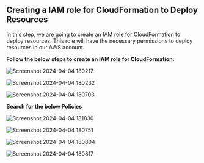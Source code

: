 ## Creating a IAM role for CloudFormation to Deploy Resources

In this step, we are going to create an IAM role for CloudFormation to deploy resources. This role will have the necessary permissions to deploy resources in our AWS account.<br>

**Follow the below steps to create an IAM role for CloudFormation:**

![Screenshot 2024-04-04 180217](https://github.com/mathesh-me/two-tier-architecture-aws-cf/assets/144098846/32b25639-c86d-4ddc-905d-ef11814803be)

![Screenshot 2024-04-04 180232](https://github.com/mathesh-me/two-tier-architecture-aws-cf/assets/144098846/024871d2-8794-48dd-a672-a04065b898fc)

![Screenshot 2024-04-04 180703](https://github.com/mathesh-me/two-tier-architecture-aws-cf/assets/144098846/8b76ae83-84d4-4fcc-ac33-fe12beda5724)

**Search for the below Policies**

![Screenshot 2024-04-04 181830](https://github.com/mathesh-me/two-tier-architecture-aws-cf/assets/144098846/e74dcdd8-a6ba-42a4-908a-e61379cf9395)

![Screenshot 2024-04-04 180751](https://github.com/mathesh-me/two-tier-architecture-aws-cf/assets/144098846/2f569277-bbbc-48dd-87b8-627d99f34b77)

![Screenshot 2024-04-04 180804](https://github.com/mathesh-me/two-tier-architecture-aws-cf/assets/144098846/02519580-a62f-4b81-af98-21c916bc8730)

![Screenshot 2024-04-04 180817](https://github.com/mathesh-me/two-tier-architecture-aws-cf/assets/144098846/dfbfb5c6-b063-460d-add1-15fe2b12222b)
